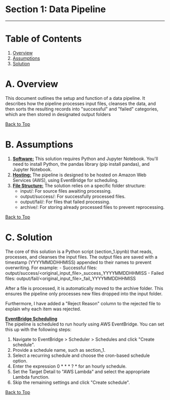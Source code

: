 # Section 1: Data Pipeline
---

# Table of Contents
1. [Overview](#1-overview)  
2. [Assumptions](#2-assumptions)  
3. [Solution](#3-solution)  

# A. Overview
This document outlines the setup and function of a data pipeline. It describes how the pipeline processes input files, cleanses the data, and then sorts the resulting records into "successful" and "failed" categories, which are then stored in designated output folders

[Back to Top](#table-of-contents)

# B. Assumptions
1. <ins>**Software:**</ins> This solution requires Python and Jupyter Notebook. You'll need to install Python, the pandas library (pip install pandas), and Jupyter Notebook.
2. <ins>**Hosting:**</ins> The pipeline is designed to be hosted on Amazon Web Services (AWS), using EventBridge for scheduling.
3. <ins>**File Structure:**</ins> The solution relies on a specific folder structure:
	- input/: For source files awaiting processing.
	- output/success/: For successfully processed files.
	- output/fail/: For files that failed processing.
	- archive/: For storing already processed files to prevent reprocessing.
	
[Back to Top](#table-of-contents)	

# C. Solution
The core of this solution is a Python script (section_1.ipynb) that reads, processes, and cleanses the input files. The output files are saved with a timestamp (YYYYMMDDHHMISS) appended to their names to prevent overwriting. For example:
	- Successful files: output/success/<original_input_file>_success_YYYYMMDDHHMISS
	- Failed files: output/fail/<original_input_file>_fail_YYYYMMDDHHMISS

After a file is processed, it is automatically moved to the archive folder. This ensures the pipeline only processes new files dropped into the input folder.

Furthermore, I have added a "Reject Reason" column to the rejected file to explain why each item was rejected.

<ins>**EventBridge Scheduling**</ins>  
The pipeline is scheduled to run hourly using AWS EventBridge. You can set this up with the following steps:
1. Navigate to EventBridge > Scheduler > Schedules and click "Create schedule".
2. Provide a schedule name, such as section_1.
3. Select a recurring schedule and choose the cron-based schedule option.
4. Enter the expression 0 * * * ? * for an hourly schedule.
5. Set the Target Detail to "AWS Lambda" and select the appropriate Lambda function.
6. Skip the remaining settings and click "Create schedule".	

[Back to Top](#table-of-contents)